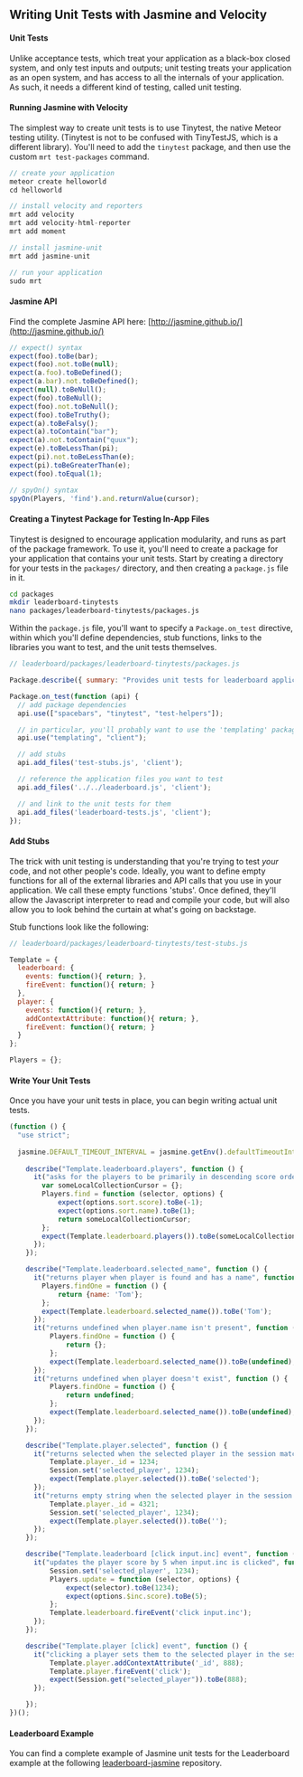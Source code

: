 ## Writing Unit Tests with Jasmine and Velocity


#### Unit Tests  
Unlike acceptance tests, which treat your application as a black-box closed system, and only test inputs and outputs; unit testing treats your application as an open system, and has access to all the internals of your application.  As such, it needs a different kind of testing, called unit testing.


#### Running Jasmine with Velocity

The simplest way to create unit tests is to use Tinytest, the native Meteor testing utility.  (Tinytest is not to be confused with TinyTestJS, which is a different library).  You'll need to add the ``tinytest`` package, and then use the custom ``mrt test-packages`` command.

````js
// create your application
meteor create helloworld
cd helloworld

// install velocity and reporters
mrt add velocity
mrt add velocity-html-reporter
mrt add moment

// install jasmine-unit
mrt add jasmine-unit

// run your application
sudo mrt
````

#### Jasmine API  

Find the complete Jasmine API here:  [http://jasmine.github.io/](http://jasmine.github.io/)

````js
// expect() syntax 
expect(foo).toBe(bar);
expect(foo).not.toBe(null);
expect(a.foo).toBeDefined();
expect(a.bar).not.toBeDefined();
expect(null).toBeNull();
expect(foo).toBeNull();
expect(foo).not.toBeNull();
expect(foo).toBeTruthy();
expect(a).toBeFalsy();
expect(a).toContain("bar");
expect(a).not.toContain("quux");
expect(e).toBeLessThan(pi);
expect(pi).not.toBeLessThan(e);
expect(pi).toBeGreaterThan(e);
expect(foo).toEqual(1);

// spyOn() syntax   
spyOn(Players, 'find').and.returnValue(cursor);
````

#### Creating a Tinytest Package for Testing In-App Files

Tinytest is designed to encourage application modularity, and runs as part of the package framework.  To use it, you'll need to create a package for your application that contains your unit tests.  Start by creating a directory for your tests in the ``packages/`` directory, and then creating a ``package.js`` file in it.

````sh
cd packages
mkdir leaderboard-tinytests
nano packages/leaderboard-tinytests/packages.js
````

Within the ``package.js`` file, you'll want to specify a ``Package.on_test`` directive, within which you'll define dependencies, stub functions, links to the libraries you want to test, and the unit tests themselves.

````js
// leaderboard/packages/leaderboard-tinytests/packages.js

Package.describe({ summary: "Provides unit tests for leaderboard application." });

Package.on_test(function (api) {
  // add package dependencies
  api.use(["spacebars", "tinytest", "test-helpers"]);

  // in particular, you'll probably want to use the 'templating' package for any UI related tests
  api.use("templating", "client");

  // add stubs
  api.add_files('test-stubs.js', 'client');

  // reference the application files you want to test
  api.add_files('../../leaderboard.js', 'client');

  // and link to the unit tests for them
  api.add_files('leaderboard-tests.js', 'client');
});
````

#### Add Stubs

The trick with unit testing is understanding that you're trying to test *your* code, and not other people's code.  Ideally, you want to define empty functions for all of the external libraries and API calls that you use in your application.  We call these empty functions 'stubs'.  Once defined, they'll allow the Javascript interpreter to read and compile your code, but will also allow you to look behind the curtain at what's going on backstage.  

Stub functions look like the following:

````js
// leaderboard/packages/leaderboard-tinytests/test-stubs.js

Template = {
  leaderboard: {
    events: function(){ return; },
    fireEvent: function(){ return; }
  },
  player: {
    events: function(){ return; },
    addContextAttribute: function(){ return; },
    fireEvent: function(){ return; }
  }
};

Players = {};
````

#### Write Your Unit Tests  
Once you have your unit tests in place, you can begin writing actual unit tests.

````js
(function () {
  "use strict";
  
  jasmine.DEFAULT_TIMEOUT_INTERVAL = jasmine.getEnv().defaultTimeoutInterval = 20000;
  
    describe("Template.leaderboard.players", function () {
      it("asks for the players to be primarily in descending score order, then in alphabetical order and returns as is", function () {
        var someLocalCollectionCursor = {};
        Players.find = function (selector, options) {
            expect(options.sort.score).toBe(-1);
            expect(options.sort.name).toBe(1);
            return someLocalCollectionCursor;
        };
        expect(Template.leaderboard.players()).toBe(someLocalCollectionCursor);
      });
    });

    describe("Template.leaderboard.selected_name", function () {
      it("returns player when player is found and has a name", function () {
        Players.findOne = function () {
            return {name: 'Tom'};
        };
        expect(Template.leaderboard.selected_name()).toBe('Tom');
      });
      it("returns undefined when player.name isn't present", function () {
          Players.findOne = function () {
              return {};
          };
          expect(Template.leaderboard.selected_name()).toBe(undefined);
      });
      it("returns undefined when player doesn't exist", function () {
          Players.findOne = function () {
              return undefined;
          };
          expect(Template.leaderboard.selected_name()).toBe(undefined);
      });
    });

    describe("Template.player.selected", function () {
      it("returns selected when the selected player in the session matches player in the current template", function () {
          Template.player._id = 1234;
          Session.set('selected_player', 1234);
          expect(Template.player.selected()).toBe('selected');
      });
      it("returns empty string when the selected player in the session doesn't matches player in the current template", function () {
          Template.player._id = 4321;
          Session.set('selected_player', 1234);
          expect(Template.player.selected()).toBe('');
      });
    });

    describe("Template.leaderboard [click input.inc] event", function () {
      it("updates the player score by 5 when input.inc is clicked", function () {
          Session.set('selected_player', 1234);
          Players.update = function (selector, options) {
              expect(selector).toBe(1234);
              expect(options.$inc.score).toBe(5);
          };
          Template.leaderboard.fireEvent('click input.inc');
      });
    });

    describe("Template.player [click] event", function () {
      it("clicking a player sets them to the selected player in the session", function () {
          Template.player.addContextAttribute('_id', 888);
          Template.player.fireEvent('click');
          expect(Session.get("selected_player")).toBe(888);
      });

    });
})();
````

#### Leaderboard Example  

You can find a complete example of Jasmine unit tests for the Leaderboard example at the following [leaderboard-jasmine](https://github.com/xolvio/velocity-example) repository.



